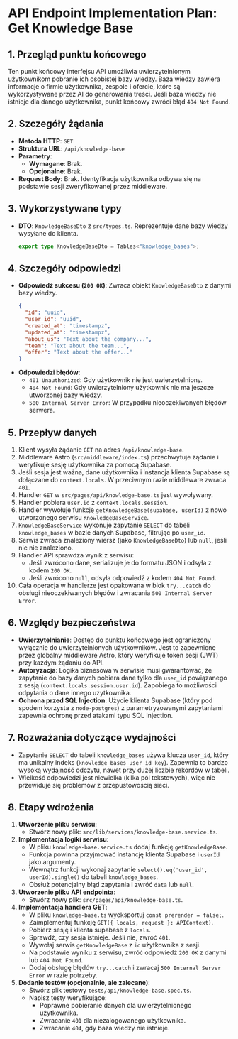 # API Endpoint Implementation Plan: Get Knowledge Base

## 1. Przegląd punktu końcowego

Ten punkt końcowy interfejsu API umożliwia uwierzytelnionym użytkownikom pobranie ich osobistej bazy wiedzy. Baza wiedzy zawiera informacje o firmie użytkownika, zespole i ofercie, które są wykorzystywane przez AI do generowania treści. Jeśli baza wiedzy nie istnieje dla danego użytkownika, punkt końcowy zwróci błąd `404 Not Found`.

## 2. Szczegóły żądania

- **Metoda HTTP**: `GET`
- **Struktura URL**: `/api/knowledge-base`
- **Parametry**:
  - **Wymagane**: Brak.
  - **Opcjonalne**: Brak.
- **Request Body**: Brak. Identyfikacja użytkownika odbywa się na podstawie sesji zweryfikowanej przez middleware.

## 3. Wykorzystywane typy

- **DTO**: `KnowledgeBaseDto` z `src/types.ts`. Reprezentuje dane bazy wiedzy wysyłane do klienta.
  ```typescript
  export type KnowledgeBaseDto = Tables<"knowledge_bases">;
  ```

## 4. Szczegóły odpowiedzi

- **Odpowiedź sukcesu (`200 OK`)**: Zwraca obiekt `KnowledgeBaseDto` z danymi bazy wiedzy.
  ```json
  {
    "id": "uuid",
    "user_id": "uuid",
    "created_at": "timestampz",
    "updated_at": "timestampz",
    "about_us": "Text about the company...",
    "team": "Text about the team...",
    "offer": "Text about the offer..."
  }
  ```
- **Odpowiedzi błędów**:
  - `401 Unauthorized`: Gdy użytkownik nie jest uwierzytelniony.
  - `404 Not Found`: Gdy uwierzytelniony użytkownik nie ma jeszcze utworzonej bazy wiedzy.
  - `500 Internal Server Error`: W przypadku nieoczekiwanych błędów serwera.

## 5. Przepływ danych

1.  Klient wysyła żądanie `GET` na adres `/api/knowledge-base`.
2.  Middleware Astro (`src/middleware/index.ts`) przechwytuje żądanie i weryfikuje sesję użytkownika za pomocą Supabase.
3.  Jeśli sesja jest ważna, dane użytkownika i instancja klienta Supabase są dołączane do `context.locals`. W przeciwnym razie middleware zwraca `401`.
4.  Handler `GET` w `src/pages/api/knowledge-base.ts` jest wywoływany.
5.  Handler pobiera `user.id` z `context.locals.session`.
6.  Handler wywołuje funkcję `getKnowledgeBase(supabase, userId)` z nowo utworzonego serwisu `KnowledgeBaseService`.
7.  `KnowledgeBaseService` wykonuje zapytanie `SELECT` do tabeli `knowledge_bases` w bazie danych Supabase, filtrując po `user_id`.
8.  Serwis zwraca znaleziony wiersz (jako `KnowledgeBaseDto`) lub `null`, jeśli nic nie znaleziono.
9.  Handler API sprawdza wynik z serwisu:
    - Jeśli zwrócono dane, serializuje je do formatu JSON i odsyła z kodem `200 OK`.
    - Jeśli zwrócono `null`, odsyła odpowiedź z kodem `404 Not Found`.
10. Cała operacja w handlerze jest opakowana w blok `try...catch` do obsługi nieoczekiwanych błędów i zwracania `500 Internal Server Error`.

## 6. Względy bezpieczeństwa

- **Uwierzytelnianie**: Dostęp do punktu końcowego jest ograniczony wyłącznie do uwierzytelnionych użytkowników. Jest to zapewnione przez globalny middleware Astro, który weryfikuje token sesji (JWT) przy każdym żądaniu do API.
- **Autoryzacja**: Logika biznesowa w serwisie musi gwarantować, że zapytanie do bazy danych pobiera dane tylko dla `user_id` powiązanego z sesją (`context.locals.session.user.id`). Zapobiega to możliwości odpytania o dane innego użytkownika.
- **Ochrona przed SQL Injection**: Użycie klienta Supabase (który pod spodem korzysta z `node-postgres`) z parametryzowanymi zapytaniami zapewnia ochronę przed atakami typu SQL Injection.

## 7. Rozważania dotyczące wydajności

- Zapytanie `SELECT` do tabeli `knowledge_bases` używa klucza `user_id`, który ma unikalny indeks (`knowledge_bases_user_id_key`). Zapewnia to bardzo wysoką wydajność odczytu, nawet przy dużej liczbie rekordów w tabeli.
- Wielkość odpowiedzi jest niewielka (kilka pól tekstowych), więc nie przewiduje się problemów z przepustowością sieci.

## 8. Etapy wdrożenia

1.  **Utworzenie pliku serwisu**:
    - Stwórz nowy plik: `src/lib/services/knowledge-base.service.ts`.
2.  **Implementacja logiki serwisu**:
    - W pliku `knowledge-base.service.ts` dodaj funkcję `getKnowledgeBase`.
    - Funkcja powinna przyjmować instancję klienta Supabase i `userId` jako argumenty.
    - Wewnątrz funkcji wykonaj zapytanie `select().eq('user_id', userId).single()` do tabeli `knowledge_bases`.
    - Obsłuż potencjalny błąd zapytania i zwróć `data` lub `null`.
3.  **Utworzenie pliku API endpointa**:
    - Stwórz nowy plik: `src/pages/api/knowledge-base.ts`.
4.  **Implementacja handlera GET**:
    - W pliku `knowledge-base.ts` wyeksportuj `const prerender = false;`.
    - Zaimplementuj funkcję `GET({ locals, request }: APIContext)`.
    - Pobierz sesję i klienta supabase z `locals`.
    - Sprawdź, czy sesja istnieje. Jeśli nie, zwróć `401`.
    - Wywołaj serwis `getKnowledgeBase` z `id` użytkownika z sesji.
    - Na podstawie wyniku z serwisu, zwróć odpowiedź `200 OK` z danymi lub `404 Not Found`.
    - Dodaj obsługę błędów `try...catch` i zwracaj `500 Internal Server Error` w razie potrzeby.
5.  **Dodanie testów (opcjonalnie, ale zalecane)**:
    - Stwórz plik testowy `tests/api/knowledge-base.spec.ts`.
    - Napisz testy weryfikujące:
      - Poprawne pobieranie danych dla uwierzytelnionego użytkownika.
      - Zwracanie `401` dla niezalogowanego użytkownika.
      - Zwracanie `404`, gdy baza wiedzy nie istnieje.
